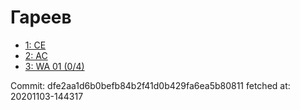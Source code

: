 # Гареев
- [1: CE](1.md)
- [2: AC](2.md)
- [3: WA 01 (0/4)](3.md)

Commit: dfe2aa1d6b0befb84b2f41d0b429fa6ea5b80811
 fetched at: 20201103-144317
